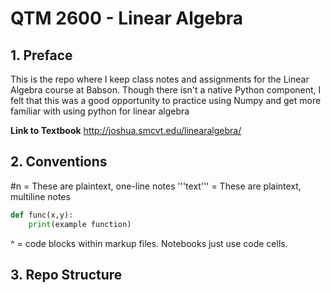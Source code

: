 # QTM 2600 - Linear Algebra
## 1. Preface ## 
This is the repo where I keep class notes and assignments for the Linear Algebra course at Babson. Though there isn't a native Python component, I felt that this was a good opportunity to practice using Numpy and get more familiar with using python for linear algebra

**Link to Textbook** http://joshua.smcvt.edu/linearalgebra/
## 2. Conventions ## 
#n  = These are plaintext, one-line notes
'''text''' = These are plaintext, multiline notes
```python
def func(x,y):
    print(example function)
``` 
^ = code blocks within markup files. Notebooks just use code cells.

## 3. Repo Structure ## 
